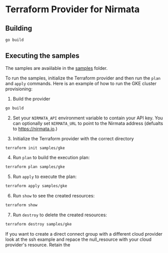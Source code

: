 # Terraform Provider for Nirmata

## Building

````bash
go build 
````

## Executing the samples

The samples are avaiilable in the [samples](samples) folder. 

To run the samples, initialize the Terraform provider and then run the `plan` and `apply` commands. Here is an example of how to run the GKE cluster provisioning:

1. Build the provider 

````bash
go build
````

2. Set your `NIRMATA_API` environment variable to contain your API key. You can optionally set `NIRMATA_URL` to point to the Nirmata address (defualts to https://nirmata.io.) 

3. Initialize the Terraform provider with the correct directory

```bash
terraform init samples/gke
````

4. Run `plan` to build the execution plan:

````bash
terraform plan samples/gke
````

5. Run `apply` to execute the plan:

````bash
terraform apply samples/gke
````

6. Run `show` to see the created resources:

````bash
terraform show
````

7. Run `destroy` to delete the created resources:

````bash
terraform destroy samples/gke
````


If you want to create a direct connect group with a different cloud provider look at the ssh example and repace the null_resource with your cloud provider's resource.  Retain the 
